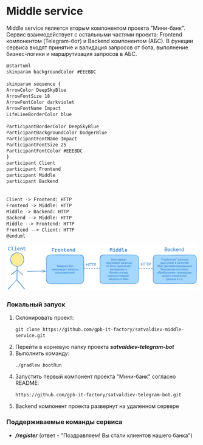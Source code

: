 # Middle service
Middle service является вторым компонентом проекта "Мини-банк". Сервис взаимодействует с остальными частями проекта: Frontend компонентом (Telegram-бот) и Backend компонентом (АБС).
В функции сервиса входят принятие и валидация запросов от бота, выполнение бизнес-логики и маршрутизация запросов в АБС.

```plantuml
@startuml
skinparam backgroundColor #EEEBDC

skinparam sequence {
ArrowColor DeepSkyBlue
ArrowFontSize 18
ArrowFontColor darkviolet
ArrowFontName Impact
LifeLineBorderColor blue

ParticipantBorderColor DeepSkyBlue
ParticipantBackgroundColor DodgerBlue
ParticipantFontName Impact
ParticipantFontSize 25
ParticipantFontColor #EEEBDC
}
participant Client
participant Frontend 
participant Middle 
participant Backend 


Client -> Frontend: HTTP
Frontend -> Middle: HTTP
Middle -> Backend: HTTP
Backend --> Middle: HTTP
Middle --> Frontend: HTTP
Frontend --> Client: HTTP
@enduml
```

![Image](image.png)

### Локальный запуск
1. Склонировать проект:
   ```
   git clone https://github.com/gpb-it-factory/satvaldiev-middle-service.git
   ```
2. Перейти в корневую папку проекта ___satvaldiev-telegram-bot___
3. Выполнить команду:
   ```
   ./gradlew bootRun
   ```
4. Запустить первый компонент проекта "Мини-банк" согласно README:
   ```
   https://github.com/gpb-it-factory/satvaldiev-telegram-bot.git
   ```
5. Backend компонент проекта развернут на удаленном сервере

### Поддерживаемые команды сервиса
- ___/register___ (ответ - "Поздравляем! Вы стали клиентов нашего банка")
